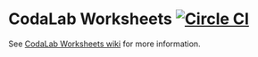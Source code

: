# CodaLab Worksheets [![Circle CI](https://circleci.com/gh/codalab/codalab-worksheets.svg?style=shield)](https://circleci.com/gh/codalab/codalab-worksheets)

See [CodaLab Worksheets wiki](https://github.com/codalab/codalab-worksheets/wiki/) for more information.
